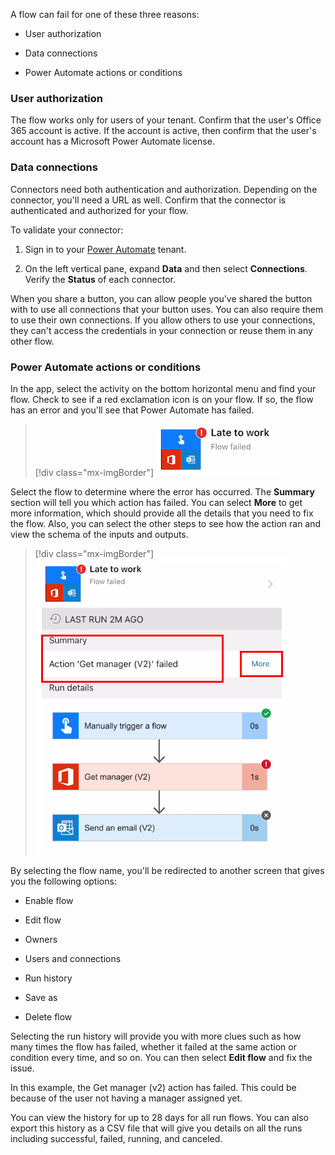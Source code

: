 A flow can fail for one of these three reasons:

- User authorization

- Data connections

- Power Automate actions or conditions

### User authorization

The flow works only for users of your tenant. Confirm that
the user's Office 365 account is active. If the account is active, then
confirm that the user's account has a Microsoft Power Automate license.

### Data connections

Connectors need both authentication and authorization. Depending on the
connector, you'll need a URL as well. Confirm that
the connector is authenticated and authorized for your flow.

To validate your connector:

1. Sign in to your [Power Automate](https://flow.microsoft.com/?azure-portal=true)
    tenant.

1. On the left vertical pane, expand **Data** and then select
    **Connections**. Verify the **Status** of each connector.

When you share a button, you can allow people you've
shared the button with to use all connections that your button uses.
You can also require them to use their own connections.
If you allow others to use your connections, they can't access
the credentials in your connection or reuse them in any other flow.

### Power Automate actions or conditions

In the app, select the activity on the bottom horizontal menu and
find your flow. Check to see if a red exclamation icon is on your flow.
If so, the flow has an error and you'll see that Power Automate has failed.

> [!div class="mx-imgBorder"]
> [![Screenshot of the Late to work flow with the failed icon.](../media/late-work-flow.png)](../media/late-work-flow.png#lightbox)

Select the flow to determine where the error has occurred. The **Summary** section
will tell you which action has failed. You can select **More** to get
more information, which should provide all the details that you
need to fix the flow. Also, you can select the other steps to see how
the action ran and view the schema of the inputs and outputs.

> [!div class="mx-imgBorder"]
> [![Screenshot of the Late to work flow details with Summary Action 'Get manager (V2)' failed and the More button next to it highlighted.](../media/late-work-flow-2.png)](../media/late-work-flow-2.png#lightbox)

By selecting the flow name, you'll be redirected to another screen that gives
you the following options:

- Enable flow

- Edit flow

- Owners

- Users and connections

- Run history

- Save as

- Delete flow

Selecting the run history will provide you with more clues such as how many
times the flow has failed, whether it failed at the same action or condition every
time, and so on. You can then select **Edit flow** and fix the issue.

In this example, the Get manager (v2) action has failed. This could be because of the user not having a manager assigned yet.

You can view the history for up to 28 days for all run flows. You can also export this history as a CSV file that will give you details on all the runs including successful, failed, running, and canceled.
